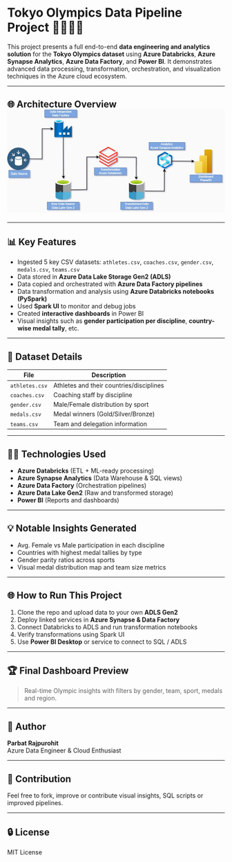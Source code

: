 # Tokyo Olympics Data Pipeline Project 🏋️‍♂️🏋️‍♀️

This project presents a full end-to-end **data engineering and analytics solution** for the **Tokyo Olympics dataset** using **Azure Databricks**, **Azure Synapse Analytics**, **Azure Data Factory**, and **Power BI**. It demonstrates advanced data processing, transformation, orchestration, and visualization techniques in the Azure cloud ecosystem.

---

## 🌐 Architecture Overview ![Architecture Diagram](Images/Diagram.jpg)

---

## 📊 Key Features

- Ingested 5 key CSV datasets: `athletes.csv`, `coaches.csv`, `gender.csv`, `medals.csv`, `teams.csv`
- Data stored in **Azure Data Lake Storage Gen2 (ADLS)**
- Data copied and orchestrated with **Azure Data Factory pipelines**
- Data transformation and analysis using **Azure Databricks notebooks (PySpark)**
- Used **Spark UI** to monitor and debug jobs
- Created **interactive dashboards** in Power BI
- Visual insights such as **gender participation per discipline**, **country-wise medal tally**, etc.

---

## 📂 Dataset Details

| File           | Description                          |
|----------------|--------------------------------------|
| `athletes.csv` | Athletes and their countries/disciplines |
| `coaches.csv`  | Coaching staff by discipline          |
| `gender.csv`   | Male/Female distribution by sport     |
| `medals.csv`   | Medal winners (Gold/Silver/Bronze)    |
| `teams.csv`    | Team and delegation information       |

---

## 👩‍💼 Technologies Used

- **Azure Databricks** (ETL + ML-ready processing)
- **Azure Synapse Analytics** (Data Warehouse & SQL views)
- **Azure Data Factory** (Orchestration pipelines)
- **Azure Data Lake Gen2** (Raw and transformed storage)
- **Power BI** (Reports and dashboards)

---

## 💡 Notable Insights Generated

- Avg. Female vs Male participation in each discipline
- Countries with highest medal tallies by type
- Gender parity ratios across sports
- Visual medal distribution map and team size metrics

---

## 🌐 How to Run This Project

1. Clone the repo and upload data to your own **ADLS Gen2**
2. Deploy linked services in **Azure Synapse & Data Factory**
3. Connect Databricks to ADLS and run transformation notebooks
4. Verify transformations using Spark UI
5. Use **Power BI Desktop** or service to connect to SQL / ADLS

---

## 🏆 Final Dashboard Preview
> Real-time Olympic insights with filters by gender, team, sport, medals and region.

---

## 👤 Author
**Parbat Rajpurohit**  
Azure Data Engineer & Cloud Enthusiast

---

## 🔧 Contribution
Feel free to fork, improve or contribute visual insights, SQL scripts or improved pipelines.

---

## 🔒 License
MIT License

